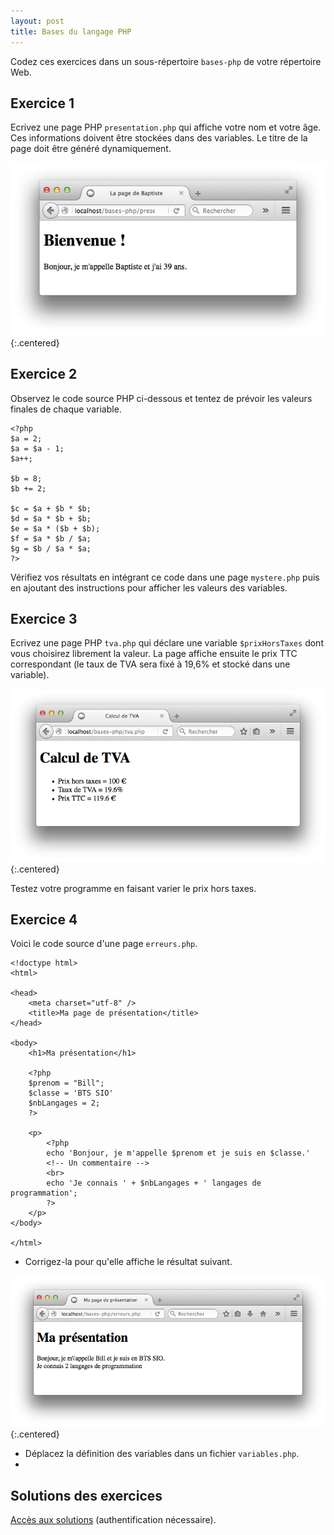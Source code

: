```yaml
---
layout: post
title: Bases du langage PHP
---
```


Codez ces exercices dans un sous-répertoire `bases-php` de votre répertoire Web.

## Exercice 1

Ecrivez une page PHP `presentation.php` qui affiche votre nom et votre âge. Ces informations doivent être stockées dans des variables. Le titre de la page doit être généré dynamiquement.

![](../assets/bases-php/presentation.png)
{:.centered}

## Exercice 2

Observez le code source PHP ci-dessous et tentez de prévoir les valeurs finales de chaque variable.

~~~
<?php
$a = 2;
$a = $a - 1;
$a++;

$b = 8;
$b += 2;

$c = $a + $b * $b;
$d = $a * $b + $b;
$e = $a * ($b + $b);
$f = $a * $b / $a;
$g = $b / $a * $a;
?>
~~~

Vérifiez vos résultats en intégrant ce code dans une page `mystere.php` puis en ajoutant des instructions pour afficher les valeurs des variables.

## Exercice 3

Ecrivez une page PHP `tva.php` qui déclare une variable `$prixHorsTaxes` dont vous choisirez librement la valeur. La page affiche ensuite le prix TTC correspondant (le taux de TVA sera fixé à 19,6% et stocké dans une variable).

![](../assets/bases-php/tva.png)
{:.centered}

Testez votre programme en faisant varier le prix hors taxes.

## Exercice 4

Voici le code source d'une page `erreurs.php`.

~~~
<!doctype html>
<html>

<head>
    <meta charset="utf-8" />
    <title>Ma page de présentation</title>
</head>

<body>
    <h1>Ma présentation</h1>

    <?php
    $prenom = "Bill";
    $classe = 'BTS SIO'
    $nbLangages = 2;
    ?>
    
    <p>
        <?php
        echo 'Bonjour, je m'appelle $prenom et je suis en $classe.'
        <!-- Un commentaire -->
        <br>
        echo 'Je connais ' + $nbLangages + ' langages de programmation';
        ?>
    </p>
</body>

</html>
~~~

* Corrigez-la pour qu'elle affiche le résultat suivant.

![](../assets/bases-php/erreurs.png)
{:.centered}

* Déplacez la définition des variables dans un fichier `variables.php`.
* 
## Solutions des exercices

[Accès aux solutions](https://github.com/lmdsio-si6/bases-php) (authentification nécessaire).
